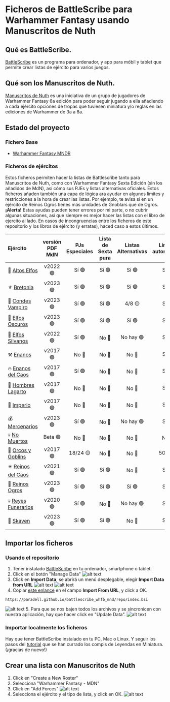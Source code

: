 # Ficheros de BattleScribe para Warhammer Fantasy usando Manuscritos de Nuth

## Qué es BattleScribe.
[BattleScribe](https://www.battlescribe.net) es un programa para ordenador, y app para móbil y tablet que permite crear listas de ejército para varios juegos. 

## Qué son los Manuscritos de Nuth.
[Manuscritos de Nuth](https://www.cargad.com/index.php/manuscritos-de-nuth/) es una iniciativa de un grupo de jugadores de Warhammer Fantasy 6a edición para poder seguir jugando a ella añadiendo a cada ejército opciones de tropas que tuviesen miniatura y/o reglas en las ediciones de Warhammer de 3a a 8a. 

## Estado del proyecto
### Fichero Base
* [Warhammer Fantasy MNDR](./files/Warhammer_Fantasy_MDNR.gst)

### Ficheros de ejércitos
Estos ficheros permiten hacer la listas de Battlescribe tanto para Manuscritos de Nuth, como con Warhammer Fantasy Sexta Edición (sin los añadidos de MdN), así cómo sus PJEs y listas alternativas oficiales. Estos ficheros añaden también una capa de lógica ara ayudar en algunos límites y restricciones a la hora de crear las listas. Por ejemplo, te avisa si en un ejército de Reinos Ogros tienes más unidades de Gnoblars que de Ogros. **¡Alerta!** Estas ayudas pueden tener errores por mi parte, o no cubrir algunas situaciones, así que siempre es mejor hacer las listas con el libro de ejercito al lado. En casos de incongruencias entre los ficheros de este repositorio y los libros de ejército (y erratas), haced caso a estos últimos.

| Ejército |  versión PDF MdN | PJs Especiales | Lista de Sexta pura | Listas Alternativas | Límites automáticos | versión fichero Battlescribe |
| :---     |  :---:  |  :---:      |     :---:      |   :---:             |   :---:             |   :---:             | 
| 🧝 [Altos Elfos](./files/Altos_Elfos_MND.cat)   | v2022 🟢   | Sí 🟢 | Sí 🟢 | Sí 🟢 | Sí 🟢| v8     | 
| ⚜️ [Bretonia](./files/Bretonia_MDN_2020.cat)   | v2023 🟢   | Sí 🟢 | Sí 🟢 | Sí 🟢 | Sí 🟢 | v14     |
| 🦇 [Condes Vampiro](.files/Condes_Vampiro_MND.cat) | v2023 🟢 | Sí 🟢 | Sí 🟢 | 4/8 🟡 | Sí 🟢 | v16     |
| 🐍 [Elfos Oscuros](./files/Elfos_Oscuros_MDN.cat)   | v2023 🟢   | Sí 🟢 | Sí 🟢 | Sí 🟢 | Sí 🟢 | v5     |
| 🍃 [Elfos Silvanos](./files/Elfos_Silvanos_MDN.cat)  | v2022  🟢   | Sí  🟢 | No 🔴 | No hay  🟢 | Sí 🟢 | v4     |
| ⚒️ [Enanos](./files/Enanos_MDN.cat)   | v2017 🟢 | No 🔴 | No 🔴 | No 🔴 | Sí 🟢 | v4     |
| 🔥 [Enanos del Caos](./files/Enanos_del_Caos_MDN.cat)   | v2017 🟢  | Sí 🟢 | No 🔴 | No 🔴 | Sí 🟢 | v7     |
| 🦎 [Hombres Lagarto](./files/Hombres_Lagarto_MDN.cat)    | v2017 🟢  | No 🔴 | No 🔴 | No 🔴 | Sí 🟢 | v10     |
| 👑 [Imperio](./files/Imperio_MDN.cat)    | v2017 🟢 | No 🔴 | No 🔴 | No 🔴 | Sí 🟢 | v6     |
| 💰 [Mercenarios](./files/Mercenarios_MDN.cat)   | v2023 🟢  | Sí 🟢  | No 🔴  | No hay 🟢  | Sí 🟢| v7     |
| 💀 [No Muertos](./files/No_Muertos_MDN.cat)   | Beta 🟢  | No 🔴  | No 🔴  | No 🔴  | No 🔴 | v2     |
| 💚 [Orcos y Goblins](./files/Orcos_Goblins_MDN.cat)    | v2017 🟢  | 18/24 🟡 | No 🔴 | No 🔴 | 50% 🟡 | v11     |
| ✴️ [Reinos del Caos](./files/Reinos_del_Caos_MDN.cat)   | v2021 🟢    | Sí 🟢 | Sí 🟢 | No 🔴  | Sí 🟢 | v3     |
| 🍖 [Reinos Ogros](./files/Reinos_Ogros_MDN_2020.cat)   | v2023 🟢    | Sí 🟢 | Sí 🟢 | Sí 🟢 | Sí 🟢 | v8    |
| 💀 [Reyes Funerarios](./files/Reyes_Funerarios_MDN.cat)   |v2020 🟢    |  Sí 🟢 | No 🔴  | No hay 🟢 | Sí 🟢 | v11     | 
| 🐀 [Skaven](./files/Skaven_MDN.cat)   | v2023 🟢  |  Sí 🟢 | Sí 🟢 | No 🔴|  Sí 🟢 | v9     |


## Importar los ficheros
### Usando el repositorio
1. Tener instalado [BattleScribe](https://battlescribe.net/?tab=downloads) en tu ordenador, smartphone o tablet.
2. Click en el botón "Manage Data"
![alt text][manage_data]
3. Click en **Import Data**, se abrirá un menú desplegable, elegir **Import Data from URL**
![alt text][import_data]
![alt text][import_data_url]
4. Copiar [este enlance](./repo/index.bsi) en el campo **Import From URL**, y click a OK.
```
https://paradell.github.io/battlescribe_whfb_mnd/repo/index.bsi
```
![alt text][import_from_url]
5. Para que se nos bajen todos los archivos y se sincronicen con nuestra aplicación, hay que hacer click en "Update Data".
![alt text][update_data]

### Importar localmente los ficheros
Hay que tener BattleScribe instalado en tu PC, Mac o Linux. Y seguir los pasos del [tutorial](http://www.leyendasenminiatura.com/2018/02/recursos-tutorial-battlescribe-mdnr.html) que se han currado los compis de Leyendas en Miniatura. (¡gracias de nuevo!)

## Crear una lista con Manuscritos de Nuth
1. Click en "Create a New Roster"
2. Selecciona "Warhammer Fantasy - MDN"
3. Click en "Add Forces"
![alt text][new_roster]
4. Selecciona el ejército y el tipo de lista, y click en OK.
![alt text][select_army]

[manage_data]: ./images/BS_manage_data.png "Botón Manage DAta"
[import_data]: ./images/BS_import_data.png "Menu Import Data"
[import_data_url]: ./images/BS_import_data_url.png "Menu Import Data From URL"
[import_from_url]: ./images/BS_import_from_url.png "Menu Import From URL"
[update_data]: ./images/BS_update_data.png "Menu Update Data"
[new_roster]: ./images/BS_new_roster.png "Menu New Roster"
[select_army]: ./images/BS_select_army.png "Menu Select Army"

